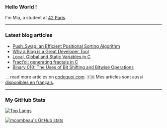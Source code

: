 ### Hello World !

I'm Mia, a student at [42 Paris](https://42.fr/en/homepage/).

---

### Latest blog articles

<!-- BLOG-POST-LIST:START -->
- [Push_Swap: an Efficient Positional Sorting Algorithm](https://www.codequoi.com/en/push_swap-efficient-positional-sorting-algorithm/)
- [Why a Blog is a Great Developer Tool](https://www.codequoi.com/en/why-a-blog-is-a-great-developer-tool/)
- [Local, Global and Static Variables in C](https://www.codequoi.com/en/local-global-static-variables-in-c/)
- [Fract’ol: generating fractals in C](https://www.codequoi.com/en/fract-ol-generating-fractals-in-c/)
- [Binary 010: The Uses of Bit Shifting and Bitwise Operations](https://www.codequoi.com/en/binary-010-uses-of-bit-shifting-and-bitwise-operations/)
<!-- BLOG-POST-LIST:END -->
... read more articles on [codequoi.com](https://www.codequoi.com/en/home-english/). :fr: Mes articles sont aussi [disponibles en français](https://www.codequoi.com).

---

### My GitHub Stats

[![Top Langs](https://github-readme-stats.vercel.app/api/top-langs/?username=mcombeau&hide=java,html,css&theme=tokyonight)](https://github.com/anuraghazra/github-readme-stats)

[![mcombeau's GitHub stats](https://github-readme-stats.vercel.app/api?username=mcombeau&theme=tokyonight&show_icons=true)](https://github.com/anuraghazra/github-readme-stats)

<!--
**mcombeau/mcombeau** is a ✨ _special_ ✨ repository because its `README.md` (this file) appears on your GitHub profile.

Here are some ideas to get you started:

- 🔭 I’m currently working on ...
- 🌱 I’m currently learning ...
- 👯 I’m looking to collaborate on ...
- 🤔 I’m looking for help with ...
- 💬 Ask me about ...
- 📫 How to reach me: ...
- 😄 Pronouns: ...
- ⚡ Fun fact: ...
-->

